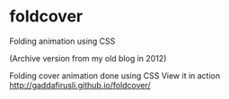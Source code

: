 # foldcover
Folding animation using CSS

(Archive version from my old blog in 2012)

Folding cover animation done using CSS
View it in action 
http://gaddafirusli.github.io/foldcover/
